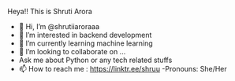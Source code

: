 Heya!! This is Shruti Arora

- 👋 Hi, I’m @shrutiiaroraaa
- 👀 I’m interested in backend development
- 🌱 I’m currently learning machine learning
- 💞️ I’m looking to collaborate on ...
- Ask me about Python or any tech related stuffs
- 📫 How to reach me : https://linktr.ee/shruu
-Pronouns: She/Her

